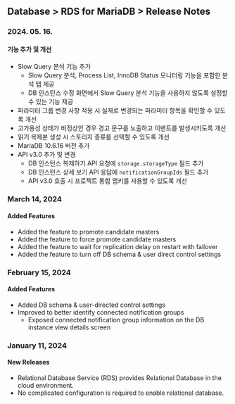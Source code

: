 ## Database > RDS for MariaDB > Release Notes

### 2024. 05. 16.

#### 기능 추가 및 개선

* Slow Query 분석 기능 추가
  * Slow Query 분석, Process List, InnoDB Status 모니터링 기능을 포함한 분석 탭 제공
  * DB 인스턴스 수정 화면에서 Slow Query 분석 기능을 사용하지 않도록 설정할 수 있는 기능 제공
* 파라미터 그룹 변경 사항 적용 시 실제로 변경되는 파라미터 항목을 확인할 수 있도록 개선
* 고가용성 상태가 비정상인 경우 경고 문구를 노출하고 이벤트를 발생시키도록 개선
* 읽기 복제본 생성 시 스토리지 종류를 선택할 수 있도록 개선
* MariaDB 10.6.16 버전 추가
* API v3.0 추가 및 변경
  * DB 인스턴스 복제하기 API 요청에 `storage.storageType` 필드 추가
  * DB 인스턴스 상세 보기 API 응답에 `notificationGroupIds` 필드 추가
  * API v3.0 호출 시 프로젝트 통합 앱키를 사용할 수 있도록 개선

### March 14, 2024

#### Added Features

* Added the feature to promote candidate masters
* Added the feature to force promote candidate masters
* Added the feature to wait for replication delay on restart with failover
* Added the feature to turn off DB schema & user direct control settings

### February 15, 2024

#### Added Features

* Added DB schema & user-directed control settings
* Improved to better identify connected notification groups
    * Exposed connected notification group information on the DB instance view details screen

### January 11, 2024

#### New Releases

- Relational Database Service (RDS) provides Relational Database in the cloud environment.
- No complicated configuration is required to enable relational database.
